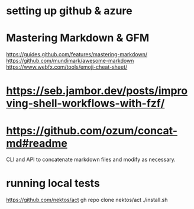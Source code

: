 
# setting up github & azure 

# Mastering Markdown & GFM 
https://guides.github.com/features/mastering-markdown/
https://github.com/mundimark/awesome-markdown
https://www.webfx.com/tools/emoji-cheat-sheet/

#
# https://seb.jambor.dev/posts/improving-shell-workflows-with-fzf/


# https://github.com/ozum/concat-md#readme
CLI and API to concatenate markdown files and modify as necessary.

# running local tests
https://github.com/nektos/act
 gh repo clone nektos/act
 ./install.sh
